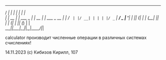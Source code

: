   _____      _            _       _             
  / ____|    | |          | |     | |            
 | |     __ _| | ___ _   _| | __ _| |_ ___  _ __ 
 | |    / _` | |/ __| | | | |/ _` | __/ _ \| '__|
 | |___| (_| | | (__| |_| | | (_| | || (_) | |   
  \_____\__,_|_|\___|\__,_|_|\__,_|\__\___/|_|   
                                                 
calculator производит численные операции в различных системах счислениях!

14.11.2023
(c) Кибизов Кирилл, 107
